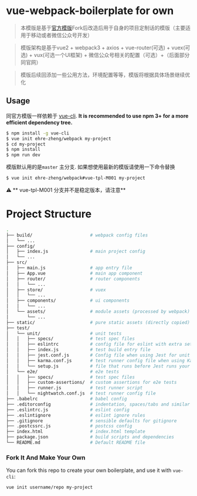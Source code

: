 # vue-webpack-boilerplate for own

> 本模版是基于[官方模版](http://vuejs-templates.github.io/webpack)Fork后改造后用于自身的项目定制话的模版（主要适用于移动或者微信公众号开发）

> 模版架构是基于vue2 + webpack3 + axios + vue-router(可选) + vuex(可选) + vux(可选一个UI框架) + 微信公众号相关的配置（可选）+（后面部分同官网）

>模版后续回添加一些公用方法，环境配置等等，模版将根据具体场景继续优化

## Usage

同官方模版一样依赖于  [vue-cli](https://github.com/vuejs/vue-cli). **It is recommended to use npm 3+ for a more efficient dependency tree.**

``` bash
$ npm install -g vue-cli
$ vue init ehre-zheng/webpack my-project
$ cd my-project
$ npm install
$ npm run dev
```

模版默认用的是`master` 主分支. 如果想使用最新的模版请使用一下命令替换

``` bash
$ vue init ehre-zheng/webpack#vue-tpl-M001 my-project
```

:warning: ** vue-tpl-M001 分支并不是稳定版本，请注意**

# Project Structure

``` bash
.
├── build/                      # webpack config files
│   └── ...
├── config/
│   ├── index.js                # main project config
│   └── ...
├── src/
│   ├── main.js                 # app entry file
│   ├── App.vue                 # main app component
│   ├── router/                 # router components
│   │   └── ...
│   ├── store/                  # vuex
│   │   └── ...
│   ├── components/             # ui components
│   │   └── ...
│   └── assets/                 # module assets (processed by webpack)
│       └── ...
├── static/                     # pure static assets (directly copied)
├── test/
│   └── unit/                   # unit tests
│   │   ├── specs/              # test spec files
│   │   ├── eslintrc            # config file for eslint with extra settings only for unit tests
│   │   ├── index.js            # test build entry file
│   │   ├── jest.conf.js        # Config file when using Jest for unit tests
│   │   ├── karma.conf.js       # test runner config file when using Karma for unit tests
│   │   └── setup.js            # file that runs before Jest runs your unit tests
│   └── e2e/                    # e2e tests
│   │   ├── specs/              # test spec files
│   │   ├── custom-assertions/  # custom assertions for e2e tests
│   │   ├── runner.js           # test runner script
│   │   └── nightwatch.conf.js  # test runner config file
├── .babelrc                    # babel config
├── .editorconfig               # indentation, spaces/tabs and similar settings for your editor
├── .eslintrc.js                # eslint config
├── .eslintignore               # eslint ignore rules
├── .gitignore                  # sensible defaults for gitignore
├── .postcssrc.js               # postcss config
├── index.html                  # index.html template
├── package.json                # build scripts and dependencies
└── README.md                   # Default README file
```


### Fork It And Make Your Own

You can fork this repo to create your own boilerplate, and use it with `vue-cli`:

``` bash
vue init username/repo my-project
```
